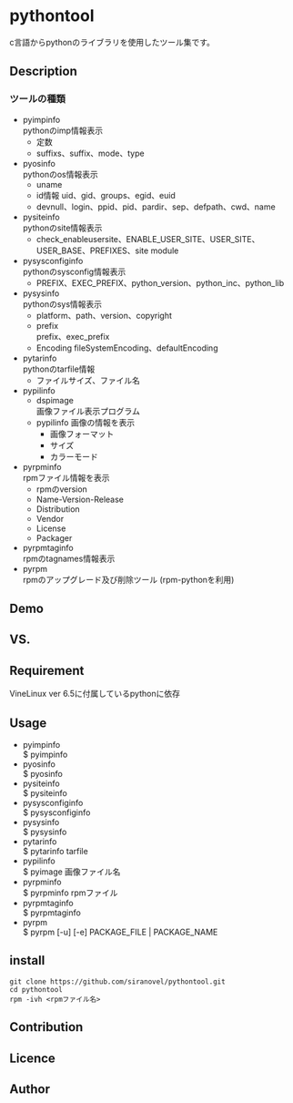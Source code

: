 pythontool
==========
c言語からpythonのライブラリを使用したツール集です。

## Description ##
### ツールの種類 ###
* pyimpinfo  
  pythonのimp情報表示
  - 定数
  - suffixs、suffix、mode、type
* pyosinfo  
  pythonのos情報表示
  - uname
  - id情報
  uid、gid、groups、egid、euid  
  - devnull、login、ppid、pid、pardir、sep、defpath、cwd、name
* pysiteinfo  
  pythonのsite情報表示
  - check_enableusersite、ENABLE_USER_SITE、USER_SITE、USER_BASE、PREFIXES、site module
* pysysconfiginfo  
  pythonのsysconfig情報表示
  - PREFIX、EXEC_PREFIX、python_version、python_inc、python_lib
* pysysinfo  
  pythonのsys情報表示  
  - platform、path、version、copyright
  - prefix  
    prefix、exec_prefix  
  - Encoding
  fileSystemEncoding、defaultEncoding
* pytarinfo  
  pythonのtarfile情報  
  - ファイルサイズ、ファイル名
* pypilinfo  
  - dspimage  
  画像ファイル表示プログラム
  - pypilinfo
  画像の情報を表示
    - 画像フォーマット
    - サイズ
    - カラーモード
* pyrpminfo  
  rpmファイル情報を表示
    - rpmのversion
    - Name-Version-Release
    - Distribution
    - Vendor
    - License
    - Packager
* pyrpmtaginfo  
  rpmのtagnames情報表示
* pyrpm  
  rpmのアップグレード及び削除ツール
  (rpm-pythonを利用)
  
## Demo ##

## VS. ##

## Requirement ##
VineLinux ver 6.5に付属しているpythonに依存

## Usage ##
* pyimpinfo  
  $ pyimpinfo  
* pyosinfo  
  $ pyosinfo
* pysiteinfo  
  $ pysiteinfo
* pysysconfiginfo  
  $ pysysconfiginfo
* pysysinfo  
  $ pysysinfo
* pytarinfo  
  $ pytarinfo tarfile
* pypilinfo  
  $ pyimage 画像ファイル名
* pyrpminfo  
  $ pyrpminfo rpmファイル
* pyrpmtaginfo  
  $ pyrpmtaginfo
* pyrpm  
  $ pyrpm [-u] [-e] PACKAGE_FILE | PACKAGE_NAME

## install ##
    git clone https://github.com/siranovel/pythontool.git  
    cd pythontool  
    rpm -ivh <rpmファイル名>  

## Contribution ##

## Licence ##

## Author ##
